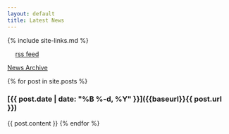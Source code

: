```yaml
---
layout: default
title: Latest News
---
```

{% include site-links.md %}

<a href="feed.xml"><img src="{{baseurl}}/images/feed-icon-28x28.png" style="width: 1em; height: 1em;"></a>
<a href="feed.xml">rss feed</a><br>

<a href="{{baseurl}}/news/archive">News Archive</a>


{% for post in site.posts %}
<div class="news-page news-item"></div>

### [{{ post.date | date: "%B %-d, %Y" }}]({{baseurl}}{{ post.url }})
{{ post.content }}
{% endfor %}
